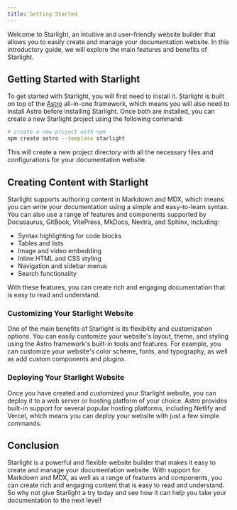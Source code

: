 ```yaml
---
title: Getting Started
---
```


Welcome to Starlight, an intuitive and user-friendly website builder that allows you to easily create and manage your documentation website. In this introductory guide, we will explore the main features and benefits of Starlight.

## Getting Started with Starlight

To get started with Starlight, you will first need to install it. Starlight is built on top of the [Astro](https://astro.build) all-in-one framework, which means you will also need to install Astro before installing Starlight. Once both are installed, you can create a new Starlight project using the following command:

```sh
# create a new project with npm
npm create astro --template starlight
```

This will create a new project directory with all the necessary files and configurations for your documentation website.

## Creating Content with Starlight

Starlight supports authoring content in Markdown and MDX, which means you can write your documentation using a simple and easy-to-learn syntax. You can also use a range of features and components supported by Docusaurus, GitBook, VitePress, MkDocs, Nextra, and Sphinx, including:

- Syntax highlighting for code blocks
- Tables and lists
- Image and video embedding
- Inline HTML and CSS styling
- Navigation and sidebar menus
- Search functionality

With these features, you can create rich and engaging documentation that is easy to read and understand.

### Customizing Your Starlight Website

One of the main benefits of Starlight is its flexibility and customization options. You can easily customize your website's layout, theme, and styling using the Astro framework's built-in tools and features. For example, you can customize your website's color scheme, fonts, and typography, as well as add custom components and plugins.

### Deploying Your Starlight Website

Once you have created and customized your Starlight website, you can deploy it to a web server or hosting platform of your choice. Astro provides built-in support for several popular hosting platforms, including Netlify and Vercel, which means you can deploy your website with just a few simple commands.

## Conclusion

Starlight is a powerful and flexible website builder that makes it easy to create and manage your documentation website. With support for Markdown and MDX, as well as a range of features and components, you can create rich and engaging content that is easy to read and understand. So why not give Starlight a try today and see how it can help you take your documentation to the next level!
